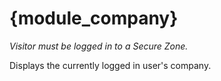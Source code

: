 # {module_company}

*Visitor must be logged in to a Secure Zone.* 

Displays the currently logged in user's company.